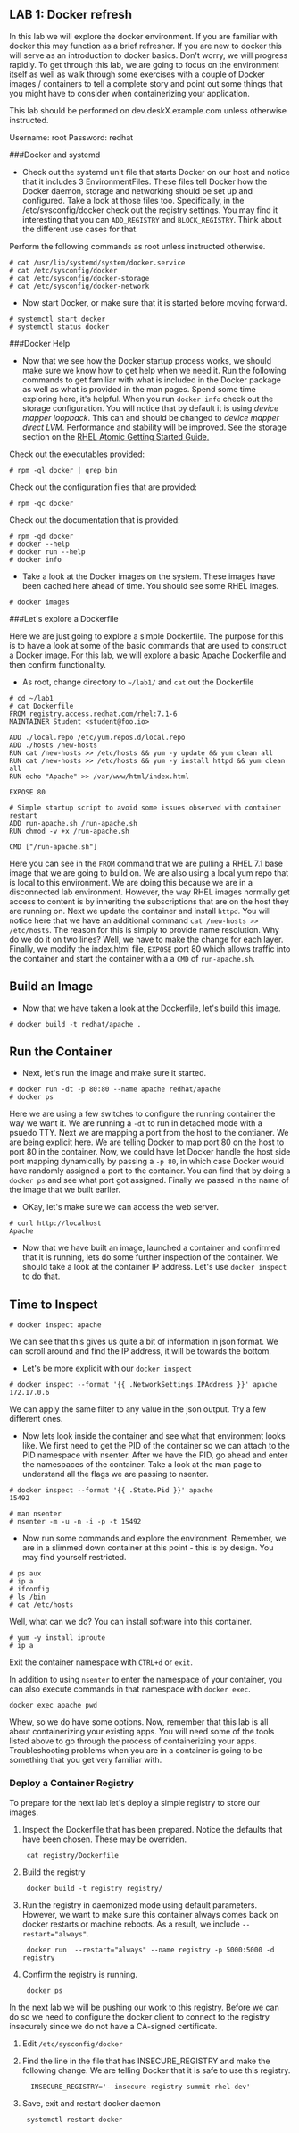 ## LAB 1: Docker refresh

In this lab we will explore the docker environment. If you are familiar with docker this may function as a brief refresher. If you are new to docker this will serve as an introduction to docker basics.  Don't worry, we will progress rapidly.  To get through this lab, we are going to focus on the environment itself as well as walk through some exercises with a couple of Docker images / containers to tell a complete story and point out some things that you might have to consider when containerizing your application.

This lab should be performed on dev.deskX.example.com unless otherwise instructed.  

Username: root
Password: redhat


###Docker and systemd

* Check out the systemd unit file that starts Docker on our host and notice that it includes 3 EnvironmentFiles.  These files tell Docker how the Docker daemon, storage and networking should be set up and configured.  Take a look at those files too.  Specifically, in the /etc/sysconfig/docker check out the registry settings.  You may find it interesting that you can `ADD_REGISTRY` and `BLOCK_REGISTRY`.  Think about the different use cases for that.

Perform the following commands as root unless instructed otherwise.

```
# cat /usr/lib/systemd/system/docker.service
# cat /etc/sysconfig/docker
# cat /etc/sysconfig/docker-storage
# cat /etc/sysconfig/docker-network
```

* Now start Docker, or make sure that it is started before moving forward.

```
# systemctl start docker
# systemctl status docker
```

###Docker Help

* Now that we see how the Docker startup process works, we should make sure we know how to get help when we need it.  Run the following commands to get familiar with what is included in the Docker package as well as what is provided in the man pages.  Spend some time exploring here, it's helpful.  When you run `docker info` check out the storage configuration.  You will notice that by default it is using *device mapper loopback*.  This can and should be changed to *device mapper direct LVM*.  Performance and stability will be improved.  See the storage section on the [RHEL Atomic Getting Started Guide.](https://access.redhat.com/articles/rhel-atomic-getting-started#storage) 

Check out the executables provided:

```
# rpm -ql docker | grep bin
```

Check out the configuration files that are provided:

```
# rpm -qc docker
```

Check out the documentation that is provided:

```
# rpm -qd docker
# docker --help
# docker run --help
# docker info
```

* Take a look at the Docker images on the system.  These images have been cached here ahead of time. You should see some RHEL images.
  
```
# docker images
```

###Let's explore a Dockerfile

Here we are just going to explore a simple Dockerfile.  The purpose for this is to have a look at some of the basic commands that are used to construct a Docker image.  For this lab, we will explore a basic Apache Dockerfile and then confirm functionality.

* As root, change directory to `~/lab1/` and `cat` out the Dockerfile

```
# cd ~/lab1
# cat Dockerfile
FROM registry.access.redhat.com/rhel:7.1-6
MAINTAINER Student <student@foo.io>

ADD ./local.repo /etc/yum.repos.d/local.repo
ADD ./hosts /new-hosts
RUN cat /new-hosts >> /etc/hosts && yum -y update && yum clean all
RUN cat /new-hosts >> /etc/hosts && yum -y install httpd && yum clean all
RUN echo "Apache" >> /var/www/html/index.html

EXPOSE 80

# Simple startup script to avoid some issues observed with container restart 
ADD run-apache.sh /run-apache.sh
RUN chmod -v +x /run-apache.sh

CMD ["/run-apache.sh"]
```

Here you can see in the `FROM` command that we are pulling a RHEL 7.1 base image that we are going to build on.  We are also using a local yum repo that is local to this environment.  We are doing this because we are in a disconnected lab environment.  However, the way RHEL images normally get access to content is by inheriting the subscriptions that are on the host they are running on.  Next we update the container and install `httpd`.  You will notice here that we have an additional command `cat /new-hosts >> /etc/hosts`. The reason for this is simply to provide name resolution.  Why do we do it on two lines?  Well, we have to make the change for each layer.  Finally, we modify the index.html file, `EXPOSE` port 80 which allows traffic into the container and start the container with a a `CMD` of `run-apache.sh`.  


## Build an Image

* Now that we have taken a look at the Dockerfile, let's build this image.

```
# docker build -t redhat/apache .
```

## Run the Container


* Next, let's run the image and make sure it started.

```
# docker run -dt -p 80:80 --name apache redhat/apache
# docker ps
```

Here we are using a few switches to configure the running container the way we want it.  We are running a `-dt` to run in detached mode with a psuedo TTY.  Next we are mapping a port from the host to the contianer.  We are being explicit here.  We are telling Docker to map port 80 on the host to port 80 in the container.  Now, we could have let Docker handle the host side port mapping dynamically by passing a `-p 80`, in which case Docker would have randomly assigned a port to the container.  You can find that by doing a `docker ps` and see what port got assigned.  Finally we passed in the name of the image that we built earlier.


* OKay, let's make sure we can access the web server.

```
# curl http://localhost
Apache
```

* Now that we have built an image, launched a container and confirmed that it is running, lets do some further inspection of the container.  We should take a look at the container IP address.  Let's use `docker inspect` to do that.

## Time to Inspect

```
# docker inspect apache
```

We can see that this gives us quite a bit of information in json format.  We can scroll around and find the IP address, it will be towards the bottom.  

* Let's be more explicit with our `docker inspect`

```
# docker inspect --format '{{ .NetworkSettings.IPAddress }}' apache
172.17.0.6
```

We can apply the same filter to any value in the json output.  Try a few different ones.

* Now lets look inside the container and see what that environment looks like.  We first need to get the PID of the container so we can attach to the PID namespace with nsenter.  After we have the PID, go ahead and enter the namespaces of the container.  Take a look at the man page to understand all the flags we are passing to nsenter.

```
# docker inspect --format '{{ .State.Pid }}' apache
15492

# man nsenter
# nsenter -m -u -n -i -p -t 15492

```

* Now run some commands and explore the environment.  Remember, we are in a slimmed down container at this point - this is by design.  You may find yourself restricted.


```
# ps aux
# ip a
# ifconfig
# ls /bin
# cat /etc/hosts
```

Well, what can we do?  You can install software into this container.

```
# yum -y install iproute
# ip a
```

Exit the container namespace with `CTRL+d` or `exit`.

In addition to using `nsenter` to enter the namespace of your container, you can also execute commands in that namespace with `docker exec`.  

```
docker exec apache pwd
```

Whew, so we do have some options.  Now, remember that this lab is all about containerizing your existing apps.  You will need some of the tools listed above to go through the process of containerizing your apps. Troubleshooting problems when you are in a container is going to be something that you get very familiar with.

### Deploy a Container Registry

To prepare for the next lab let's deploy a simple registry to store our images.

1. Inspect the Dockerfile that has been prepared. Notice the defaults that have been chosen. These may be overriden.

        cat registry/Dockerfile

1. Build the registry

        docker build -t registry registry/

1. Run the registry in daemonized mode using default parameters. However, we want to make sure this container always comes back on docker restarts or machine reboots. As a result, we include ```--restart="always"```.

        docker run  --restart="always" --name registry -p 5000:5000 -d registry

1. Confirm the registry is running.

        docker ps

In the next lab we will be pushing our work to this registry. Before we can do so we need to configure the docker client to connect to the registry insecurely since we do not have a CA-signed certificate.

1. Edit `/etc/sysconfig/docker`
1. Find the line in the file that has INSECURE_REGISTRY and make the following change.  We are telling Docker that it is safe to use this registry.

         INSECURE_REGISTRY='--insecure-registry summit-rhel-dev'

1. Save, exit and restart docker daemon

        systemctl restart docker


